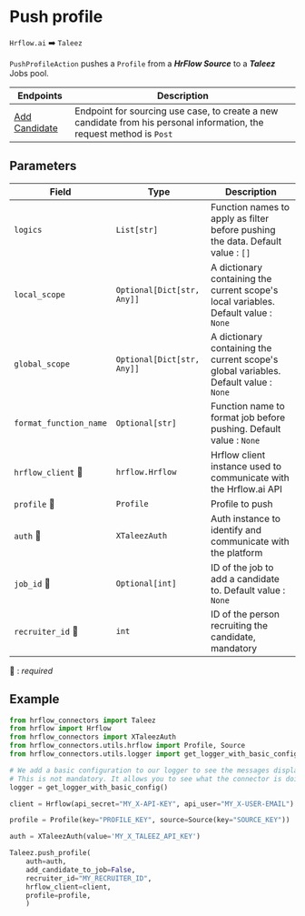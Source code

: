 # Push profile

`Hrflow.ai` :arrow_right: `Taleez`

`PushProfileAction` pushes a `Profile` from a ***HrFlow Source*** to a ***Taleez*** Jobs pool.

| Endpoints | Description |
| --------- | ----------- |
| [Add Candidate](https://api.taleez.com/swagger-ui/index.html?configUrl=/openapi.json/swagger-config#/candidates/create_1) | Endpoint for sourcing use case, to create a new candidate from his personal information, the request method is `Post` |
## Parameters

| Field | Type | Description |
| ----- | ---- | ----------- |
| `logics`  | `List[str]` | Function names to apply as filter before pushing the data. Default value : `[]`        |
| `local_scope`  | `Optional[Dict[str, Any]]` | A dictionary containing the current scope's local variables. Default value : `None`        |
| `global_scope`  | `Optional[Dict[str, Any]]` | A dictionary containing the current scope's global variables. Default value : `None`       |
| `format_function_name`  | `Optional[str]` | Function name to format job before pushing. Default value : `None`        |
| `hrflow_client` :red_circle: | `hrflow.Hrflow` | Hrflow client instance used to communicate with the Hrflow.ai API        |
| `profile` :red_circle: | `Profile` | Profile to push        |
| `auth` :red_circle: | `XTaleezAuth` | Auth instance to identify and communicate with the platform        |
| `job_id` :red_circle: | `Optional[int]` | ID of the job to add a candidate to. Default value : `None` |
| `recruiter_id` :red_circle: | `int` | ID of the person recruiting the candidate, mandatory|


:red_circle: : *required* 

## Example

```python
from hrflow_connectors import Taleez
from hrflow import Hrflow
from hrflow_connectors import XTaleezAuth
from hrflow_connectors.utils.hrflow import Profile, Source
from hrflow_connectors.utils.logger import get_logger_with_basic_config

# We add a basic configuration to our logger to see the messages displayed in the standard output
# This is not mandatory. It allows you to see what the connector is doing.
logger = get_logger_with_basic_config()

client = Hrflow(api_secret="MY_X-API-KEY", api_user="MY_X-USER-EMAIL")

profile = Profile(key="PROFILE_KEY", source=Source(key="SOURCE_KEY"))

auth = XTaleezAuth(value='MY_X_TALEEZ_API_KEY')

Taleez.push_profile(
    auth=auth,
    add_candidate_to_job=False,
    recruiter_id="MY_RECRUITER_ID",
    hrflow_client=client,
    profile=profile,
    )
```